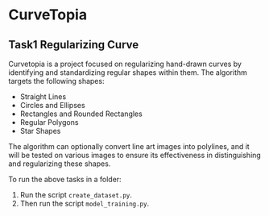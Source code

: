 # CurveTopia
## Task1 Regularizing Curve
Curvetopia is a project focused on regularizing hand-drawn curves by identifying and standardizing regular shapes within them. The algorithm targets the following shapes:

- Straight Lines
- Circles and Ellipses
- Rectangles and Rounded Rectangles
- Regular Polygons
- Star Shapes

The algorithm can optionally convert line art images into polylines, and it will be tested on various images to ensure its effectiveness in distinguishing and regularizing these shapes.

To run the above tasks in a folder:

1. Run the script `create_dataset.py`.
3. Then run the script `model_training.py`.



